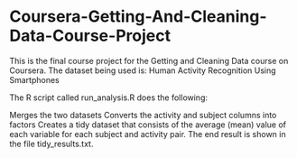 # Coursera-Getting-And-Cleaning-Data-Course-Project

This is the final course project for the Getting and Cleaning Data course on Coursera. The dataset being used is: Human Activity Recognition Using Smartphones

The R script called run_analysis.R does the following:

Merges the two datasets
Converts the activity and subject columns into factors
Creates a tidy dataset that consists of the average (mean) value of each variable for each subject and activity pair.
The end result is shown in the file tidy_results.txt.
